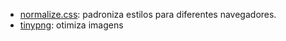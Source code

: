 - [normalize.css](https://cdnjs.com/libraries/normalize): padroniza estilos para diferentes navegadores.
- [tinypng](https://tinypng.com/): otimiza imagens